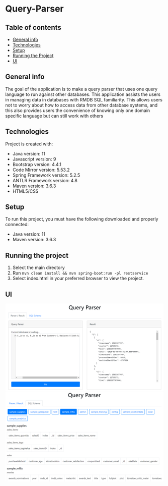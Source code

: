 # Query-Parser
## Table of contents
* [General info](#general-info)
* [Technologies](#technologies)
* [Setup](#setup)
* [Running the Project](#running-the-project)
* [UI](#UI)

## General info
The goal of the application is to make a query parser that uses one query language to run against other databases. This application assists the users in managing data in databases with RMDB SQL familiarity. This allows users not to worry about how to access data from other database systems, and this also provides users the convenience of knowing only one domain specific language but can still work with others
	
## Technologies
Project is created with:
* Java version: 11
* Javascript version: 9
* Bootstrap version: 4.4.1
* Code Mirror version: 5.53.2
* Spring Framework version: 5.2.5
* ANTLR Framework version: 4.8
* Maven version: 3.6.3
* HTML5/CSS
	
## Setup
To run this project, you must have the following downloaded and properly connected:
* Java version: 11
* Maven version: 3.6.3

## Running the project
1. Select the main directory
2. Run `mvn clean install && mvn spring-boot:run -pl restservice`
3. Select index.html in your preferred browser to view the project.

## UI
![image](https://raw.githubusercontent.com/Query-Parser/Query-Parser/master/src/img/Parser_new.PNG)
![image](https://raw.githubusercontent.com/Query-Parser/Query-Parser/master/src/img/Schema_new.PNG)
